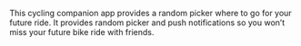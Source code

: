 This cycling companion app provides a random picker where to go for your future ride. It provides random picker and push notifications so you won’t miss your future bike ride with friends.
